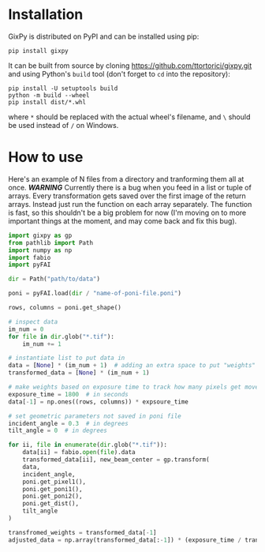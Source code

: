 # Installation

GixPy is distributed on PyPI and can be installed using pip:

```
pip install gixpy
```

It can be built from source by cloning https://github.com/ttortorici/gixpy.git and using Python's `build` tool (don't forget to `cd` into the repository):

```
pip install -U setuptools build
python -m build --wheel
pip install dist/*.whl
```

where `*` should be replaced with the actual wheel's filename, and `\` should be used instead of `/` on Windows.


# How to use

Here's an example of N files from a directory and tranforming them all at once. ***WARNING*** Currently there is a bug when you feed in a list or tuple of arrays. Every transformation gets saved over the first image of the return arrays. Instead just run the function on each array separately. The function is fast, so this shouldn't be a big problem for now (I'm moving on to more important things at the moment, and may come back and fix this bug).

``` python
import gixpy as gp
from pathlib import Path
import numpy as np
import fabio
import pyFAI

dir = Path("path/to/data")

poni = pyFAI.load(dir / "name-of-poni-file.poni")

rows, columns = poni.get_shape()

# inspect data
im_num = 0
for file in dir.glob("*.tif"):
    im_num += 1

# instantiate list to put data in
data = [None] * (im_num + 1)  # adding an extra space to put "weights"
transformed_data = [None] * (im_num + 1)

# make weights based on exposure time to track how many pixels get moved to each new location
exposure_time = 1800  # in seconds
data[-1] = np.ones((rows, columns)) * expsoure_time

# set geometric parameters not saved in poni file
incident_angle = 0.3  # in degrees
tilt_angle = 0  # in degrees

for ii, file in enumerate(dir.glob("*.tif")):
    data[ii] = fabio.open(file).data
    transformed_data[ii], new_beam_center = gp.transform(
    data,
    incident_angle,
    poni.get_pixel1(),
    poni.get_poni1(),
    poni.get_poni2(),
    poni.get_dist(),
    tilt_angle
)

transfromed_weights = transformed_data[-1]
adjusted_data = np.array(transformed_data[:-1]) * (exposure_time / transformed_weights)
```

